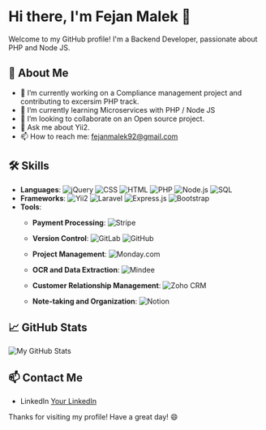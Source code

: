 # Hi there, I'm Fejan Malek 👋

Welcome to my GitHub profile! I'm a Backend Developer, passionate about PHP and Node JS. 

## 🚀 About Me
- 🔭 I’m currently working on a Compliance management project and contributing to excersim PHP track.
- 🌱 I’m currently learning Microservices with PHP / Node JS
- 👯 I’m looking to collaborate on an Open source project.
- 💬 Ask me about Yii2.
- 📫 How to reach me: fejanmalek92@gmail.com

## 🛠️ Skills
- **Languages**: ![jQuery](https://img.shields.io/badge/jQuery-0769AD?style=for-the-badge&logo=jquery&logoColor=white) 
  ![CSS](https://img.shields.io/badge/CSS-1572B6?style=for-the-badge&logo=css3&logoColor=white) 
  ![HTML](https://img.shields.io/badge/HTML-E34F26?style=for-the-badge&logo=html5&logoColor=white) 
  ![PHP](https://img.shields.io/badge/PHP-777BB4?style=for-the-badge&logo=php&logoColor=white)
  ![Node.js](https://img.shields.io/badge/Node.js-339933?style=for-the-badge&logo=nodedotjs&logoColor=white)
  ![SQL](https://img.shields.io/badge/SQL-4479A1?style=for-the-badge&logo=postgresql&logoColor=white)
- **Frameworks**: ![Yii2](https://img.shields.io/badge/Yii2-8DC435?style=for-the-badge&logo=yiiframework&logoColor=white) ![Laravel](https://img.shields.io/badge/Laravel-FF2D20?style=for-the-badge&logo=laravel&logoColor=white)  ![Express.js](https://img.shields.io/badge/Express.js-000000?style=for-the-badge&logo=express&logoColor=white) ![Bootstrap](https://img.shields.io/badge/Bootstrap-7952B3?style=for-the-badge&logo=bootstrap&logoColor=white)
- **Tools**:
   - **Payment Processing**:
  ![Stripe](https://img.shields.io/badge/Stripe-008CDD?style=for-the-badge&logo=stripe&logoColor=white)

  - **Version Control**:
  ![GitLab](https://img.shields.io/badge/GitLab-FC6D26?style=for-the-badge&logo=gitlab&logoColor=white) 
  ![GitHub](https://img.shields.io/badge/GitHub-181717?style=for-the-badge&logo=github&logoColor=white)

  - **Project Management**:
  ![Monday.com](https://img.shields.io/badge/Monday.com-0288D1?style=for-the-badge&logo=monday&logoColor=white)

  - **OCR and Data Extraction**:
  ![Mindee](https://img.shields.io/badge/Mindee-42C8F5?style=for-the-badge&logo=mindee&logoColor=white)

  - **Customer Relationship Management**:
  ![Zoho CRM](https://img.shields.io/badge/ZohoCRM-D62027?style=for-the-badge&logo=zoho&logoColor=white)

  - **Note-taking and Organization**:
  ![Notion](https://img.shields.io/badge/Notion-000000?style=for-the-badge&logo=notion&logoColor=white)

## 📈 GitHub Stats
![My GitHub Stats](https://github-readme-stats.vercel.app/api?username=fejan-malek&show_icons=true&theme=radical)

## 📫 Contact Me
- LinkedIn [Your LinkedIn](https://www.linkedin.com/in/fejan/)

Thanks for visiting my profile! Have a great day! 😄
